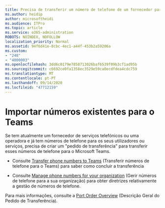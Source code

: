 ```yaml
---
title: Precisa de transferir um número de telefone de um fornecedor para a Microsoft?
ms.author: heidip
author: microsoftheidi
ms.audience: ITPro
ms.topic: article
ms.service: o365-administration
ROBOTS: NOINDEX, NOFOLLOW
localization_priority: Normal
ms.assetid: 94f6d41e-8cbc-4ec1-a44f-453b2a59206a
ms.custom:
- "248"
- "4000003"
ms.openlocfilehash: 3dd6c0179e7858713026baf6539f09b3cf1ad95b
ms.sourcegitcommit: c6692ce0fa1358ec3529e59ca0ecdfdea4cdc759
ms.translationtype: MT
ms.contentlocale: pt-PT
ms.lasthandoff: 09/14/2020
ms.locfileid: "47712159"
---
```

# <a name="port-existing-numbers-to-teams"></a>Importar números existentes para o Teams

Se tem atualmente um fornecedor de serviços telefónicos ou uma operadora e já tem números de telefone para os seus utilizadores ou serviços, precisa de criar um "pedido de transferência" para transferir esses números de telefone para o Microsoft Teams.

- Consulte [Transfer phone numbers to Teams](https://docs.microsoft.com/microsoftteams/phone-number-calling-plans/transfer-phone-numbers-to-teams) (Transferir números de telefone para o Teams) para saber como concluir a transferência 

- Consulte [Manage phone numbers for your organization](https://docs.microsoft.com/microsoftteams/manage-phone-numbers-for-your-organization/manage-phone-numbers-for-your-organization) (Gerir números de telefone para a sua organização) para obter diretrizes relativamente a gestão de números de telefone. 

Para mais informações, consulte a [Port Order Overview](https://docs.microsoft.com/MicrosoftTeams/phone-number-calling-plans/port-order-overview) (Descrição Geral do Pedido de Transferência).  